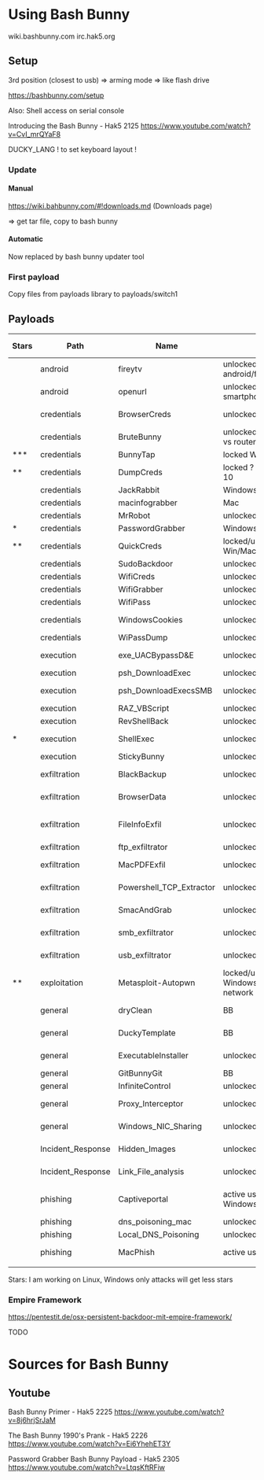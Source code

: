 # Using Bash Bunny

wiki.bashbunny.com
irc.hak5.org

## Setup
3rd position (closest to usb) => arming mode => like flash drive

https://bashbunny.com/setup

Also: Shell access on serial console

Introducing the Bash Bunny - Hak5 2125
https://www.youtube.com/watch?v=CvI_mrQYaF8

DUCKY_LANG ! to set keyboard layout !

### Update

#### Manual
https://wiki.bahbunny.com/#!downloads.md (Downloads page)

=> get tar file, copy to bash bunny

#### Automatic

Now replaced by bash bunny updater tool

### First payload

Copy files from payloads library to payloads/switch1

## Payloads

|Stars|Path|Name|OS|Actions|USB devices|Potential Improvements|Comments|
|-----|----|----|--|------------|-----------|-----------------|--------|
||android|fireytv|unlocked android/firetv|enable ADB, install payload, execute|HID, ECM_ETHERNET||
||android|openurl|unlocked android smartphone|open url in browser|HID|
||credentials|BrowserCreds|unlocked Windows|dump plaintext passwords|HID STORAGE, downloads tools||Powershell pwd gatherer: https://raw.githubusercontent.com/sekirkity/BrowserGather/master/BrowserGather.ps1|
||credentials|BruteBunny|unlocked Windows vs routers|brute force local router|HID STORAGE|
|***|credentials|BunnyTap|locked Win/Mac/Lin|hack browser|RNDIS_ETHERNET/ECM_ETHERNET||uses DNSSpoof, https://samy.pl/poisontap/|
|**|credentials|DumpCreds|locked ? Windows 10|pwd stealer|HID,RNDIS_ETHERNET, RNDIS_ETHERNET STORAGE||impacket tools, mimikatz, powerdump|
||credentials|JackRabbit|Windows|pwd stealer|HID STORAGE||mimikatz|
||credentials|macinfograbber|Mac|cred stealer|HID STORAGE|||
||credentials|MrRobot|unlocked Windows|cred stealer|HID, RNDIS_ETHERNET||mimikatz/mimidogz|
|*|credentials|PasswordGrabber|Windows|pwd grabber|HID STORAGE||https://github.com/AlessandroZ/LaZagne (Pony style)|
|**|credentials|QuickCreds|locked/unlocked Win/Mac/Lin||RNDIS_ETHERNET,ECM_ETHERNET ||responder required|
||credentials|SudoBackdoor|unlocked Mac/Lin||ECM_ETHERNET HID||second visit to loot|
||credentials|WifiCreds|unlocked Windows|Steals Wifi Creds|HID STORAGE|||
||credentials|WifiGrabber|unlocked Windows|Steals Wifi Creds|HID STORAGE|||
||credentials|WifiPass|unlocked Windows||HID STORAGE|||
||credentials|WindowsCookies|unlocked Windows |gets facebook session cookies|HID, RNDIS_ETHERNET|||
||credentials|WiPassDump|unlocked Windows|gets Wifi pwds|HID STORAGE|||
||execution|exe_UACBypassD&E|unlocked Windows|download and execute file|HID STORAGE|||
||execution|psh_DownloadExec|unlocked Windows|dl & exe|RNDIS_ETHERNET HID|||
||execution|psh_DownloadExecsSMB|unlocked Windows|dl & exe from SMB server|RNDIS_ETHERNET HID||impacket|
||execution|RAZ_VBScript|unlocked Windows|executes vbscript|HID STORAGE|||
||execution|RevShellBack|unlocked Windows|start reverse shell|RNDIS_ETHERNET HID|||
|*|execution|ShellExec|unlocked Mac/Lin|Beef hooking|ECM_ETHERNET HID VID_0X05AC PID_0X021E|||
||execution|StickyBunny|unlocked Windows|allows admin login|HID|||
||exfiltration|BlackBackup|unlocked Windows|Wlan/Logon credentials|HID STORAGE|||
||exfiltration|BrowserData|unlocked Windows|browser history/bookmarks|HID STORAGE|||
||exfiltration|FileInfoExfil|unlocked Windows|steal files matching a pattern|HID STORAGE|||
||exfiltration|ftp_exfiltrator|unlocked Windows|exfil files to FTP|HID STORAGE|||
||exfiltration|MacPDFExfil|unlocked Mac|steal PDFs to Storage|STORAGE HID VID_0X05AC PID_0X021E|||
||exfiltration|Powershell_TCP_Extractor|unlocked Windows|steals data and sends to server|HID STORAGE|||
||exfiltration|SmacAndGrab|unlocked Mac|steal list of files to storage|STORAGE HID VID_0X05AC PID_0X021E|||
||exfiltration|smb_exfiltrator|unlocked Windows|exfiltrate files by SMB|HID, RNDIS_ETHERNET ||impacket|
||exfiltration|usb_exfiltrator|unlocked Windows|exfiltrate files to Storage|HID STORAGE|||
|**|exploitation|Metasploit-Autopwn|locked/unlocked Windows vs. network|run autopwn vs network connected client|RNDIS_ETHERNET||metasploit|
||general|dryClean|BB|clean loot directory||||
||general|DuckyTemplate|BB|run ducky scripts on BB||||
||general|ExecutableInstaller|unlocked Windows|copy and start executable|HID STORAGE|||
||general|GitBunnyGit|BB|update BB||||
||general|InfiniteControl|unlocked all|keep hitting CTRL|HID|||
||general|Proxy_Interceptor|unlocked Windows|import certificate to Windows|HID STORAGE|||
||general|Windows_NIC_Sharing|unlocked Windows|setup networking for BB<->Windows|HID|||
||Incident_Response|Hidden_Images|unlocked Windows|file magic finds image files|HID STORAGE|||
||Incident_Response|Link_File_analysis|unlocked Windows|find strange lnk files|HID STORAGE|||
||phishing|Captiveportal|active user Windows/Mac/Linux|fake captive portal to phish credentials|RNDIS_ETHERNET/ECM_ETHERNET|||
||phishing|dns_poisoning_mac|unlocked mac|modifies hosts file|HID|||
||phishing|Local_DNS_Poisoning|unlocked windows|modifies hosts file|HID|||
||phishing|MacPhish|active user mac|create fake ui to phish root pwd|HID STORAGE|||
|||||||||





Stars: I am working on Linux, Windows only attacks will get less stars


### Empire Framework

https://pentestit.de/osx-persistent-backdoor-mit-empire-framework/

TODO


# Sources for Bash Bunny
## Youtube

Bash Bunny Primer - Hak5 2225
https://www.youtube.com/watch?v=8j6hrjSrJaM

The Bash Bunny 1990's Prank - Hak5 2226
https://www.youtube.com/watch?v=Ei6YhehET3Y

Password Grabber Bash Bunny Payload - Hak5 2305
https://www.youtube.com/watch?v=LtqsKftRFiw
